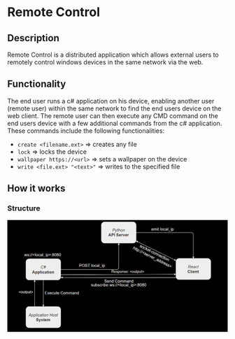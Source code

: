 # Remote Control

## Description
Remote Control is a distributed application which allows external users to remotely control windows devices in the same network via the web. 

## Functionality
The end user runs a c# application on his device, enabling another user (remote user) within the same network to find the end users device on the web client. The remote user can then execute any CMD command on the end users device with a few additional commands from the c# application. These commands include the following functionalities:
- `create <filename.ext>` => creates any file
- `lock` => locks the device
- `wallpaper https://<url>` => sets a wallpaper on the device
- `write <file.ext> "<text>"` => writes to the specified file

## How it works
### Structure
<img src="/gitImages/diagram.png"/>
